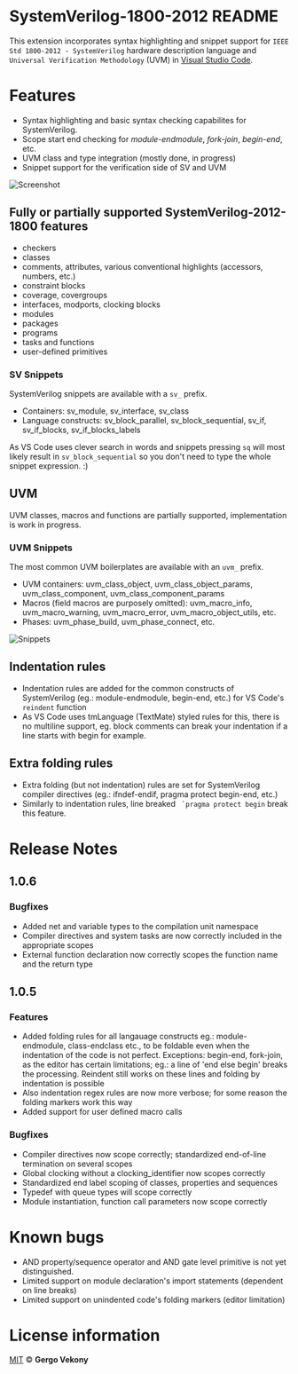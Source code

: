 # SystemVerilog-1800-2012 README

This extension incorporates syntax highlighting and snippet support for `IEEE Std 1800-2012 - SystemVerilog` hardware description language and `Universal Verification Methodology` (UVM) in [Visual Studio Code](https://code.visualstudio.com/).

# Features
* Syntax highlighting and basic syntax checking capabilites for SystemVerilog.
* Scope start end checking for *module-endmodule*, *fork-join*, *begin-end*, etc.
* UVM class and type integration (mostly done, in progress)
* Snippet support for the verification side of SV and UVM

![Screenshot](https://github.com/gvekony/sv-1800-2012/raw/master/images/sv_screenshot_vs_code_dark.png)

## Fully or partially supported SystemVerilog-2012-1800 features
* checkers
* classes
* comments, attributes, various conventional highlights (accessors, numbers, etc.)
* constraint blocks
* coverage, covergroups
* interfaces, modports, clocking blocks
* modules
* packages
* programs
* tasks and functions
* user-defined primitives

### SV Snippets
SystemVerilog snippets are available with a `sv_` prefix.

* Containers: sv_module, sv_interface, sv_class
* Language constructs: sv_block_parallel, sv_block_sequential, sv_if, sv_if_blocks, sv_if_blocks_labels

As VS Code uses clever search in words and snippets pressing `sq` will most likely result in `sv_block_sequential` so you don't need to type the whole snippet expression. :)

## UVM
UVM classes, macros and functions are partially supported, implementation is work in progress.

### UVM Snippets
The most common UVM boilerplates are available with an `uvm_` prefix.

* UVM containers: uvm_class_object, uvm_class_object_params, uvm_class_component, uvm_class_component_params
* Macros (field macros are purposely omitted): uvm_macro_info, uvm_macro_warning, uvm_macro_error, uvm_macro_object_utils, etc.
* Phases: uvm_phase_build, uvm_phase_connect, etc.

![Snippets](https://github.com/gvekony/sv-1800-2012/raw/master/images/vs_code_snippets.gif)

## Indentation rules
* Indentation rules are added for the common constructs of SystemVerilog (eg.: module-endmodule, begin-end, etc.) for VS Code's `reindent` function
* As VS Code uses tmLanguage (TextMate) styled rules for this, there is no multiline support, eg. block comments can break your indentation if a line starts with begin for example.

## Extra folding rules
* Extra folding (but not indentation) rules are set for SystemVerilog compiler directives (eg.: ifndef-endif, pragma protect begin-end, etc.)
* Similarly to indentation rules, line breaked `` `pragma protect begin`` break this feature.

# Release Notes

## 1.0.6
### Bugfixes
* Added net and variable types to the compilation unit namespace
* Compiler directives and system tasks are now correctly included in the appropriate scopes
* External function declaration now correctly scopes the function name and the return type

## 1.0.5
### Features
* Added folding rules for all langauage constructs eg.: module-endmodule, class-endclass etc., to be foldable even when the indentation of the code is not perfect. Exceptions: begin-end, fork-join, as the editor has certain limitations; eg.: a line of 'end else begin' breaks the processing. Reindent still works on these lines and folding by indentation is possible
* Also indentation regex rules are now more verbose; for some reason the folding markers work this way
* Added support for user defined macro calls
### Bugfixes
* Compiler directives now scope correctly; standardized end-of-line termination on several scopes
* Global clocking without a clocking_identifier now scopes correctly
* Standardized end label scoping of classes, properties and sequences
* Typedef with queue types will scope correctly
* Module instantiation, function call parameters now scope correctly

# Known bugs
* AND property/sequence operator and AND gate level primitive is not yet distinguished.
* Limited support on module declaration's import statements (dependent on line breaks)
* Limited support on unindented code's folding markers (editor limitation)


# License information

[MIT](https://github.com/gvekony/sv-1800-2012/blob/master/LICENSE.md) &copy; **Gergo Vekony**

